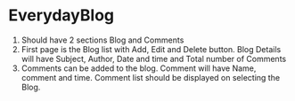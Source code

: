 # EverydayBlog
1. Should have 2 sections Blog and Comments 
2. First page is the Blog list with Add, Edit and Delete button. Blog Details will have Subject, Author, Date and time and Total number of Comments
3. Comments can be added to the blog. Comment will have Name, comment and time. Comment list should be displayed on selecting the Blog.

